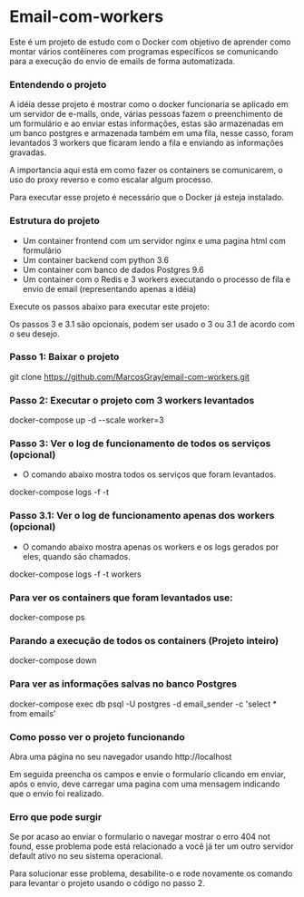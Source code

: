 # Email-com-workers
Este é um projeto de estudo com o Docker com objetivo de aprender como montar vários contêineres com programas específicos se comunicando para a execução do envio de emails de forma automatizada.

### Entendendo o projeto

A idéia desse projeto é mostrar como o docker funcionaria se aplicado em um servidor de e-mails, onde, várias pessoas fazem o preenchimento de um formulário e ao enviar estas informações, estas são armazenadas em um banco postgres e armazenada também em uma fila, nesse casso, foram levantados 3 workers que ficaram lendo a fila e enviando as informações gravadas.

A importancia aqui está em como fazer os containers se comunicarem, o uso do proxy reverso e como escalar algum processo.

Para executar esse projeto é necessário que o Docker já esteja instalado.

### Estrutura do projeto
- Um container frontend com um servidor nginx e uma pagina html com formulário
- Um container backend com python 3.6
- Um container com banco de dados Postgres 9.6
- Um container com o Redis e 3 workers executando o processo de fila e envio de email (representando apenas a idéia)

Execute os passos abaixo para executar este projeto:

Os passos 3 e 3.1 são opcionais, podem ser usado o 3 ou 3.1 de acordo com o seu desejo.

### Passo 1: Baixar o projeto
git clone https://github.com/MarcosGray/email-com-workers.git

### Passo 2: Executar o projeto com 3 workers levantados
docker-compose up -d --scale worker=3

### Passo 3: Ver o log de funcionamento de todos os serviços (opcional)
- O comando abaixo mostra todos os serviços que foram levantados.

docker-compose logs -f -t

### Passo 3.1: Ver o log de funcionamento apenas dos workers (opcional)
- O comando abaixo mostra apenas os workers e os logs gerados por eles, quando são chamados.

docker-compose logs -f -t workers

### Para ver os containers que foram levantados use:
docker-compose ps

### Parando a execução de todos os containers (Projeto inteiro)
docker-compose down

### Para ver as informações salvas no banco Postgres
docker-compose exec db psql -U postgres -d email_sender -c 'select * from emails' 

### Como posso ver o projeto funcionando
Abra uma página no seu navegador usando http://localhost

Em seguida preencha os campos e envie o formulario clicando em enviar, após o envio, deve carregar uma pagina com uma mensagem indicando que o envio foi realizado.

### Erro que pode surgir
Se por acaso ao enviar o formulario o navegar mostrar o erro 404 not found, esse problema pode está relacionado a você já ter um outro servidor default ativo no seu sistema operacional.

Para solucionar esse problema, desabilite-o e rode novamente os comando para levantar o projeto usando o código no passo 2.


